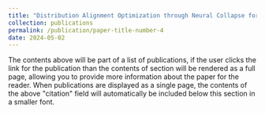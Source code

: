 ```yaml
---
title: "Distribution Alignment Optimization through Neural Collapse for Long-tailed Classification"
collection: publications
permalink: /publication/paper-title-number-4
date: 2024-05-02
---
```


The contents above will be part of a list of publications, if the user clicks the link for the publication than the contents of section will be rendered as a full page, allowing you to provide more information about the paper for the reader. When publications are displayed as a single page, the contents of the above "citation" field will automatically be included below this section in a smaller font.
